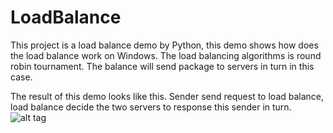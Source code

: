# LoadBalance
This project is a load balance demo by Python, this demo shows how does the load balance work on Windows. 
The load balancing algorithms is round robin tournament. The balance will send package to servers in turn in this case.

The result of this demo looks like this.
Sender send request to load balance, load balance decide the two servers to response this sender in turn.
![alt tag](https://cloud.githubusercontent.com/assets/5746653/12666058/e8a3618c-c60a-11e5-9e6c-1084636afb88.png)
